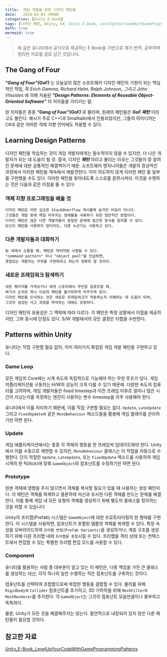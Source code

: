 ```yaml
---
title:  게임 개발을 위한 디자인 패턴들
date:   2024-03-03 +0900
categories: [Unity E-book]
tags: [디자인 패턴, Unity, C#, Unity E-book, LevelUpYourCodeWithGameProgrammingPatterns]
math: true
mermaid: true
---
```


> 위 글은 유니티에서 공식으로 제공하는 E Book을 기반으로 제가 번역, 공부하며 정리한 자료를 글로 남긴 것입니다.

## The Gang of Four
***"Gang of Four"(GoF)*** 는 오늘날의 많은 소프트웨어 디자인 패턴의 기원이 되는 핵심적인 작업, 
즉 *Erich Gamma, Richard Helm, Ralph Johnson, 그리고 John Vlissides* 에 의해 저술된 ***"Design Patterns: Elements of Reusable Object-Oriented Software"*** 의 저자들을 가리키는 말.

원 저자들은 종종 ***"Gang of Four"(GoF)*** 로 불리며, 원래의 패턴들은 ***GoF 패턴*** 이라고도 불린다. 예시가 주로 C++(과 Smalltalk)에서 인용되었지만, 그들의 아이디어는 C#과 같은 어떠한 객체 지향 언어에도 적용할 수 있다.

## Learning Design Patterns
디자인 패턴을 학습하는 것이 게임 개발자에게는 필수적이지 않을 수 있지만, 더 나은 개발자가 되는 데 도움이 될 것. 결국, 디자인 ***패턴*** 이라고 불리는 이유는 그것들이 잘 알려진 문제에 대한 공통적인 해결책이기 때문. 소프트웨어 엔지니어들은 개발의 정상적인 과정에서 이러한 패턴을 계속해서 재발견한다. 이미 의도하지 않게 이러한 패턴 중 일부를 구현했을 수도 있다. 이러한 패턴을 찾아내도록 스스로를 훈련시켜라. 이것을 수행하는 것은 다음과 같은 이점을 줄 수 있다:

### 객체 지향 프로그래밍을 배울 것
	디자인 패턴은 어떤 심오한 StackOverflow 게시물에 숨겨진 비밀이 아니다. 
	그것들은 개발 중에 매일 마주치는 장애물을 극복하기 위한 일반적인 방법이다. 
	디자인 패턴은 많은 다른 개발자들이 동일한 문제에 접근한 방식을 알려줄 수 있다. 
	당신이 패턴을 사용하지 않더라도, 다른 누군가는 사용하고 있다.

### 다른 개발자들과 대화하기
	팀 내에서 소통할 때, 패턴은 약어처럼 사용될 수 있다. 
	"command pattern" 이나 "object pool"을 언급하면, 
	경험있는 개발자는 무엇을 구현하려고 하는지 정확히 알 것이다.

### 새로운 프레임워크 탐색하기
	내장 패키지를 가져오거나 에셋 스토어에서 무언갈 임포트할 때, 
	여기서 논의된 하나 이상의 패턴을 불가피하게 마주치게 된다. 
	디자인 패턴을 인식하는 것은 새로운 프레임워크가 작동하는지 이해하는 데 도움이 되며, 
	그것이 생성된 사고 과정을 파악하는 데에도 유용하다.

디자인 패턴의 유용성은 그 맥락에 따라 다르다. 각 패턴은 특정 상황에서 이점을 제공하지만, 그와 동시에 단점도 있다. S/W 개발에서의 모든 결정은 타협을 수반한다.

## Patterns within Unity
유니티는 직접 구현할 필요 없이, 이미 여러가지 확립된 게임 개발 패턴을 구현하고 있다.

### Game Loop
모든 게임의 Core에는 시계 속도와 독립적으로 기능해야 하는 무한 루프가 있다. 게임 어플리케이션을 구동하는 H/W의 성능이 크게 다를 수 있기 때문에. 다양한 속도의 컴퓨터를 고려하여, 게임 개발자들은 fixed timestep과 이전 프레임 이후로 얼마나 많은 시간이 지났는지를 측정하는 엔진이 사용하는 변수 timestep을 자주 사용해야 한다.

유니티에서 이를 처리하기 때문에, 이를 직접 구현할 필요는 없다. `Update`, `LateUpdate` 그리고 `FixedUpdate와` 같은 `MonoBehaviour` 메소드들을 활용해 게임 플레이를 관리하기만 하면 된다.
### Update
게임 애플리케이션에서는 종종 각 객체의 행동을 한 프레임씩 업데이트해야 한다. Unity에서 이를 수동으로 재현할 수 있지만, `MonoBehaviour` 클래스는 이 작업을 자동으로 수행한다. 단지 적절한 `Update`, `LateUpdate`, 또는 `FixedUpdate` 메소드를 사용하여 게임 시계의 한 틱(tick)에 맞춰 `GameObject`와 컴포넌트를 수정하기만 하면 된다.
### Prototype
원본 객체에 영향을 주지 않으면서 객체를 복사할 필요가 있을 때 사용하는 생성 패턴이다. 이 패턴은 객체를 복제하고 클론하여 자신과 유사한 다른 객체를 만드는 문제를 해결한다. 이를 통해 게임 내 모든 유형의 객체를 생성하기 위해 별도의 클래스를 정의하는 것을 피할 수 있습니다

Unity의 프리팹(Prefab) 시스템은 `GameObject`에 대한 프로토타이핑의 한 형태를 구현한다. 이 시스템을 사용하면, 컴포넌트가 포함된 템플릿 객체를 복제할 수 있다. 특정 속성을 오버라이드하여 `프리팹 변형(Prefab Variants)`을 생성하거나, 계층 구조를 생성하기 위해 다른 프리팹 내에 `프리팹을 중첩`시킬 수 있다. 프리팹을 격리 상태 또는 컨텍스트에서 편집할 수 있는 특별한 프리팹 편집 모드를 사용할 수 있다.
### Component 
유니티를 활용하는 사람 중 대부분이 알고 있는 이 패턴은, 다중 책임을 가진 큰 클래스를 생성하는 대신, 각각 하나의 일만 수행하는 작은 컴포넌트를 구축하는 것이다.

컴포넌트를 선택하여 조합함으로써 복잡한 행동을 결합할 수 있다. 물리를 위해 `Rigidbody와` `Collider` 컴포넌트를 추가하고, 3D 기하학을 위해 `MeshFilter와` `MeshRenderer`를 추가한다. 각 `GameObject`는 그것의 컴포넌트 모음만큼이나 풍부하고 독특하다.

물론, Unity가 모든 것을 해결해주지는 않는다. 필연적으로 내장되어 있지 않은 다른 패턴들이 필요할 것이다. 

## 참고한 자료
[Unity_E-Book_LevelUpYourCodeWithGameProgrammingPatterns](https://unity.com/kr/resources/level-up-your-code-with-game-programming-patterns)